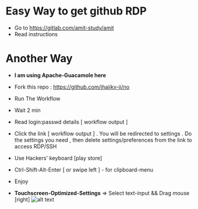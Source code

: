 # **Easy Way** to get github RDP 
* Go to https://gitlab.com/amit-study/amit
* Read instructions

# **Another Way**
* **I am using Apache-Guacamole here**
* Fork this repo : https://github.com/jhajikv-ji/no
* Run The Workflow
* Wait 2 min
* Read login:passwd details [ workflow output ]
* Click the link [ workflow output ] . You will be redirected to settings . Do the settings you need , then delete settings/preferences from the link to access RDP/SSH
* Use Hackers' keyboard [play store]
* Ctrl-Shift-Alt-Enter [ or swipe left ] - for clipboard-menu
* Enjoy

* **Touchscreen-Optimized-Settings** => Select text-input && Drag mouse [right]
![alt text](https://github.com/jhajikv-ji/no/blob/main/image.jpg?raw=true)


